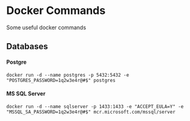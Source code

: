 # Docker Commands
Some useful docker commands

## Databases
#### Postgre
```
docker run -d --name postgres -p 5432:5432 -e "POSTGRES_PASSWORD=1q2w3e4r@#$" postgres
```
#### MS SQL Server
```
docker run -d --name sqlserver -p 1433:1433 -e "ACCEPT_EULA=Y" -e "MSSQL_SA_PASSWORD=1q2w3e4r@#$" mcr.microsoft.com/mssql/server
```

